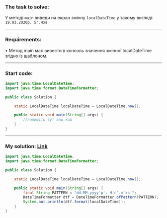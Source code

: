 ### **The task to solve:**  

У методі `main` виведи на екран змінну `localDateTime` у такому вигляді:  
`19.03.2020р. 5г.4хв` 

---

### **Requirements:**  

• Метод main має вивести в консоль значення змінної localDateTime згідно із шаблоном.

---

### **Start code:**  

```java
import java.time.LocalDateTime;
import java.time.format.DateTimeFormatter;

public class Solution {

    static LocalDateTime localDateTime = LocalDateTime.now();

    public static void main(String[] args) {
        //напишіть тут ваш код
    }
}
```

---

### **My solution: [Link](./src/Solution.java)**  

```java
import java.time.LocalDateTime;
import java.time.format.DateTimeFormatter;

public class Solution {

    static LocalDateTime localDateTime = LocalDateTime.now();

    public static void main(String[] args) {
        final String PATTERN = "dd.MM.yyyy'р'. H'г'.m'хв'";
        DateTimeFormatter dtf = DateTimeFormatter.ofPattern(PATTERN);
        System.out.println(dtf.format(localDateTime));
    }
}
```
